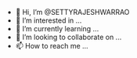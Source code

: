 - 👋 Hi, I’m @SETTYRAJESHWARRAO
- 👀 I’m interested in ...
- 🌱 I’m currently learning ...
- 💞️ I’m looking to collaborate on ...
- 📫 How to reach me ...

<!---
SETTYRAJESHWARRAO/SETTYRAJESHWARRAO is a ✨ special ✨ repository because its `README.md` (this file) appears on your GitHub profile.
You can click the Preview link to take a look at your changes.
--->
